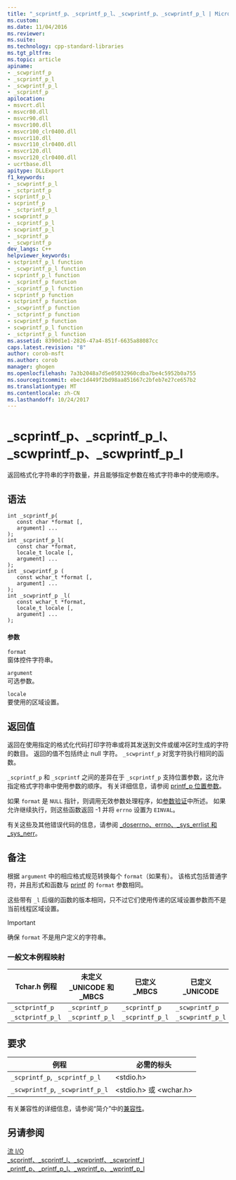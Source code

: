 ```yaml
---
title: "_scprintf_p、_scprintf_p_l、_scwprintf_p、_scwprintf_p_l | Microsoft 文档"
ms.custom: 
ms.date: 11/04/2016
ms.reviewer: 
ms.suite: 
ms.technology: cpp-standard-libraries
ms.tgt_pltfrm: 
ms.topic: article
apiname:
- _scwprintf_p
- _scprintf_p_l
- _scwprintf_p_l
- _scprintf_p
apilocation:
- msvcrt.dll
- msvcr80.dll
- msvcr90.dll
- msvcr100.dll
- msvcr100_clr0400.dll
- msvcr110.dll
- msvcr110_clr0400.dll
- msvcr120.dll
- msvcr120_clr0400.dll
- ucrtbase.dll
apitype: DLLExport
f1_keywords:
- _scwprintf_p_l
- _sctprintf_p
- scprintf_p_l
- scprintf_p
- _sctprintf_p_l
- scwprintf_p
- _scprintf_p_l
- scwprintf_p_l
- _scprintf_p
- _scwprintf_p
dev_langs: C++
helpviewer_keywords:
- sctprintf_p_l function
- _scwprintf_p_l function
- scprintf_p_l function
- _scprintf_p function
- _scprintf_p_l function
- scprintf_p function
- sctprintf_p function
- _scwprintf_p function
- _sctprintf_p function
- scwprintf_p function
- scwprintf_p_l function
- _sctprintf_p_l function
ms.assetid: 8390d1e1-2826-47a4-851f-6635a88087cc
caps.latest.revision: "8"
author: corob-msft
ms.author: corob
manager: ghogen
ms.openlocfilehash: 7a3b2048a7d5e05032960cdba7be4c5952b0a755
ms.sourcegitcommit: ebec1d449f2bd98aa851667c2bfeb7e27ce657b2
ms.translationtype: MT
ms.contentlocale: zh-CN
ms.lasthandoff: 10/24/2017
---
```

# <a name="scprintfp-scprintfpl-scwprintfp-scwprintfpl"></a>_scprintf_p、_scprintf_p_l、_scwprintf_p、_scwprintf_p_l
返回格式化字符串的字符数量，并且能够指定参数在格式字符串中的使用顺序。  
  
## <a name="syntax"></a>语法  
  
```  
int _scprintf_p(  
   const char *format [,  
   argument] ...   
);  
int _scprintf_p_l(  
   const char *format,  
   locale_t locale [,  
   argument] ...   
);  
int _scwprintf_p (  
   const wchar_t *format [,  
   argument] ...   
);  
int _scwprintf_p _l(  
   const wchar_t *format,  
   locale_t locale [,  
   argument] ...   
);  
```  
  
#### <a name="parameters"></a>参数  
 `format`  
 窗体控件字符串。  
  
 `argument`  
 可选参数。  
  
 `locale`  
 要使用的区域设置。  
  
## <a name="return-value"></a>返回值  
 返回在使用指定的格式化代码打印字符串或将其发送到文件或缓冲区时生成的字符的数目。 返回的值不包括终止 null 字符。 `_scwprintf_p` 对宽字符执行相同的函数。  
  
 `_scprintf_p` 和 `_scprintf` 之间的差异在于 `_scprintf_p` 支持位置参数，这允许指定格式字符串中使用参数的顺序。 有关详细信息，请参阅 [printf_p 位置参数](../../c-runtime-library/printf-p-positional-parameters.md)。  
  
 如果 `format` 是 `NULL` 指针，则调用无效参数处理程序，如[参数验证](../../c-runtime-library/parameter-validation.md)中所述。 如果允许继续执行，则这些函数返回 -1 并将 `errno` 设置为 `EINVAL`。  
  
 有关这些及其他错误代码的信息，请参阅 [_doserrno、errno、_sys_errlist 和 _sys_nerr](../../c-runtime-library/errno-doserrno-sys-errlist-and-sys-nerr.md)。  
  
## <a name="remarks"></a>备注  
 根据 `argument` 中的相应格式规范转换每个 `format`（如果有）。 该格式包括普通字符，并且形式和函数与 [printf](../../c-runtime-library/reference/printf-printf-l-wprintf-wprintf-l.md) 的 `format` 参数相同。  
  
 这些带有 `_l` 后缀的函数的版本相同，只不过它们使用传递的区域设置参数而不是当前线程区域设置。  
  
> [!IMPORTANT]
>  确保 `format` 不是用户定义的字符串。  
  
### <a name="generic-text-routine-mappings"></a>一般文本例程映射  
  
|Tchar.h 例程|未定义 _UNICODE 和 _MBCS|已定义 _MBCS|已定义 _UNICODE|  
|---------------------|--------------------------------------|--------------------|-----------------------|  
|`_sctprintf_p`|`_scprintf_p`|`_scprintf_p`|`_scwprintf_p`|  
|`_sctprintf_p_l`|`_scprintf_p_l`|`_scprintf_p_l`|`_scwprintf_p_l`|  
  
## <a name="requirements"></a>要求  
  
|例程|必需的标头|  
|-------------|---------------------|  
|`_scprintf_p`, `_scprintf_p_l`|\<stdio.h>|  
|`_scwprintf_p`, `_scwprintf_p_l`|\<stdio.h> 或 \<wchar.h>|  
  
 有关兼容性的详细信息，请参阅“简介”中的[兼容性](../../c-runtime-library/compatibility.md)。  
  
## <a name="see-also"></a>另请参阅  
 [流 I/O](../../c-runtime-library/stream-i-o.md)   
 [_scprintf、_scprintf_l、_scwprintf、_scwprintf_l](../../c-runtime-library/reference/scprintf-scprintf-l-scwprintf-scwprintf-l.md)   
 [_printf_p、_printf_p_l、_wprintf_p、_wprintf_p_l](../../c-runtime-library/reference/printf-p-printf-p-l-wprintf-p-wprintf-p-l.md)